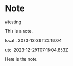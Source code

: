 # Note
#testing

This is a note.

local : 2023-12-28T23:18:04

utc: 2023-12-29T07:18:04.853Z

Here is the note.
